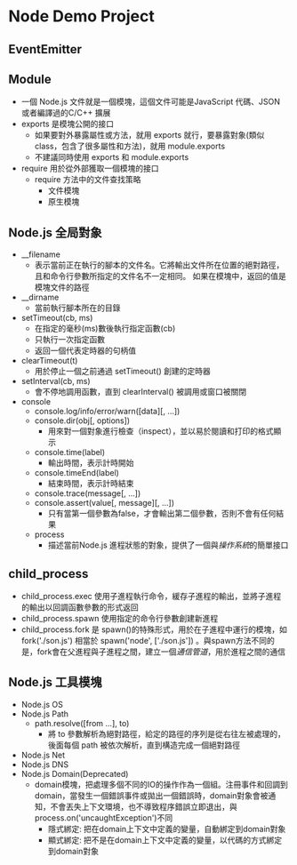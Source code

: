 # Node Demo Project

## EventEmitter

## Module
* 一個 Node.js 文件就是一個模塊，這個文件可能是JavaScript 代碼、JSON 或者編譯過的C/C++ 擴展
* exports 是模塊公開的接口
  * 如果要對外暴露屬性或方法，就用 exports 就行，要暴露對象(類似class，包含了很多屬性和方法)，就用 module.exports
  * 不建議同時使用 exports 和 module.exports
* require 用於從外部獲取一個模塊的接口
  * require 方法中的文件查找策略
    * 文件模塊
    * 原生模塊


## Node.js 全局對象
* __filename 
  * 表示當前正在執行的腳本的文件名。它將輸出文件所在位置的絕對路徑，且和命令行參數所指定的文件名不一定相同。 如果在模塊中，返回的值是模塊文件的路徑
* __dirname
  * 當前執行腳本所在的目錄
* setTimeout(cb, ms)
  * 在指定的毫秒(ms)數後執行指定函數(cb)
  * 只執行一次指定函數
  * 返回一個代表定時器的句柄值
* clearTimeout(t)
  * 用於停止一個之前通過 setTimeout() 創建的定時器
* setInterval(cb, ms)
  * 會不停地調用函數，直到 clearInterval() 被調用或窗口被關閉
* console
  * console.log/info/error/warn([data][, ...])
  * console.dir(obj[, options])
    * 用來對一個對象進行檢查（inspect），並以易於閱讀和打印的格式顯示
  * console.time(label)
    * 輸出時間，表示計時開始
  * console.timeEnd(label)
    * 結束時間，表示計時結束
  * console.trace(message[, ...])
  * console.assert(value[, message][, ...])
    * 只有當第一個參數為false，才會輸出第二個參數，否則不會有任何結果
  * process
    * 描述當前Node.js 進程狀態的對象，提供了一個與*操作系統*的簡單接口

## child_process
* child_process.exec 使用子進程執行命令，緩存子進程的輸出，並將子進程的輸出以回調函數參數的形式返回
* child_process.spawn 使用指定的命令行參數創建新進程
* child_process.fork 是 spawn()的特殊形式，用於在子進程中運行的模塊，如 fork('./son.js') 相當於 spawn('node', ['./son.js']) 。與spawn方法不同的是，fork會在父進程與子進程之間，建立一個*通信管道*，用於進程之間的通信

## Node.js 工具模塊
* Node.js OS 
* Node.js Path
  * path.resolve([from ...], to)
    * 將 to 參數解析為絕對路徑，給定的路徑的序列是從右往左被處理的，後面每個 path 被依次解析，直到構造完成一個絕對路徑
* Node.js Net
* Node.js DNS
* Node.js Domain(Deprecated)
  * domain模塊，把處理多個不同的IO的操作作為一個組。注冊事件和回調到domain，當發生一個錯誤事件或拋出一個錯誤時，domain對象會被通知，不會丟失上下文環境，也不導致程序錯誤立即退出，與process.on('uncaughtException')不同
    * 隱式綁定: 把在domain上下文中定義的變量，自動綁定到domain對象
    * 顯式綁定: 把不是在domain上下文中定義的變量，以代碼的方式綁定到domain對象

  